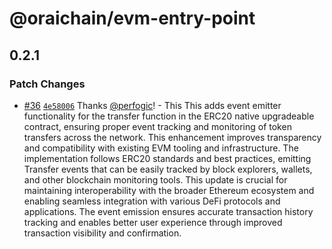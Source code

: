 # @oraichain/evm-entry-point

## 0.2.1

### Patch Changes

- [#36](https://github.com/oraidex/evm-entry-point/pull/36) [`4e58006`](https://github.com/oraidex/evm-entry-point/commit/4e58006cf284ce96e936aa1b75e0f90003384002) Thanks [@perfogic](https://github.com/perfogic)! - This This adds event emitter functionality for the transfer function in the ERC20 native upgradeable contract, ensuring proper event tracking and monitoring of token transfers across the network. This enhancement improves transparency and compatibility with existing EVM tooling and infrastructure. The implementation follows ERC20 standards and best practices, emitting Transfer events that can be easily tracked by block explorers, wallets, and other blockchain monitoring tools. This update is crucial for maintaining interoperability with the broader Ethereum ecosystem and enabling seamless integration with various DeFi protocols and applications. The event emission ensures accurate transaction history tracking and enables better user experience through improved transaction visibility and confirmation.
